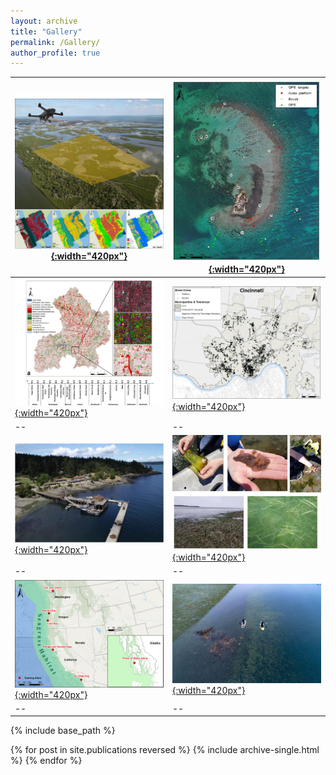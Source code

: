 ```yaml
---
layout: archive
title: "Gallery"
permalink: /Gallery/
author_profile: true
---
```

[![image](/images/Gallery/dronetraining.jpg){:width="420px"}](https://doi.org/10.3390/drones3030060) | [![image](/images/Gallery/CarrieBow_GPSMap.jpg){:width="420px"}](http://www.citizensciencegis.org/capturing-the-beauty-of-belize-from-above-with-drones-to-support-science-and-discovery-with-smithsonian-marinegeo/) 
--|--
[![image](/images/Gallery/Anderson.jpg){:width="420px"}](https://doi.org/10.1016/j.jag.2019.03.010) |[![image](/images/Gallery/Crime.jpg){:width="420px"}](https://doi.org/10.1080/13658816.2020.1737701)
--|--
[![image](/images/Gallery/FHL.jpg){:width="420px"}](http://www.citizensciencegis.org/nsf-eelgrass-project-ucf-drone-team-finished-coastal-mapping-with-team-from-uw-and-cornell/)|[![image](/images/Gallery/eelgrass.jpg){:width="420px"}](http://www.citizensciencegis.org/citizen-science-gis-completes-drone-work-in-alaska-the-last-frontier/)
--|--
[![image](/images/Gallery/Training-sites.jpg){:width="420px"}](http://www.citizensciencegis.org/projects/drone-mapping/) | [![image](/images/Gallery/AK_Grass.jpg){:width="420px"}](http://www.citizensciencegis.org/capturing-the-beauty-of-belize-from-above-with-drones-to-support-science-and-discovery-with-smithsonian-marinegeo/) 
--|--

{% include base_path %}

{% for post in site.publications reversed %}
  {% include archive-single.html %}
{% endfor %}



